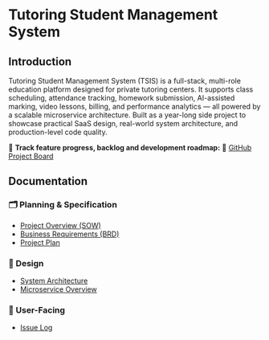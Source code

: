 # Tutoring Student Management System

## Introduction

Tutoring Student Management System (TSIS) is a full-stack, multi-role education platform designed for private tutoring centers. It supports class scheduling, attendance tracking, homework submission, AI-assisted marking, video lessons, billing, and performance analytics — all powered by a scalable microservice architecture. Built as a year-long side project to showcase practical SaaS design, real-world system architecture, and production-level code quality.

📌 **Track feature progress, backlog and development roadmap:** 🔗 [GitHub Project Board](https://github.com/users/AnsonCheng03/projects/3)

## Documentation

### 🗂️ Planning & Specification

- [Project Overview (SOW)](docs/SOW.md)
- [Business Requirements (BRD)](docs/BRD.md)
- [Project Plan](docs/plan.md)

### 🎨 Design

<!-- - [UI/UX Design Notes (IDD)](docs/ui-design.md) -->
- [System Architecture](docs/architecture.md)
- [Microservice Overview](docs/microservices.md)

<!-- ### ✅ Quality & Testing

- [BDD Scenarios](docs/bdd.md) -->

### 👤 User-Facing

<!-- - [User Guide](docs/user-guide.md) -->
- [Issue Log](https://github.com/users/AnsonCheng03/projects/3/views/3)
